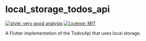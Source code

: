 # local_storage_todos_api

[![style: very good analysis][very_good_analysis_badge]][very_good_analysis_link]
[![License: MIT][license_badge]][license_link]

A Flutter implementation of the TodosApi that uses local storage.

[license_badge]: https://img.shields.io/badge/license-MIT-blue.svg
[license_link]: https://opensource.org/licenses/MIT
[very_good_analysis_badge]: https://img.shields.io/badge/style-very_good_analysis-B22C89.svg
[very_good_analysis_link]: https://pub.dev/packages/very_good_analysis